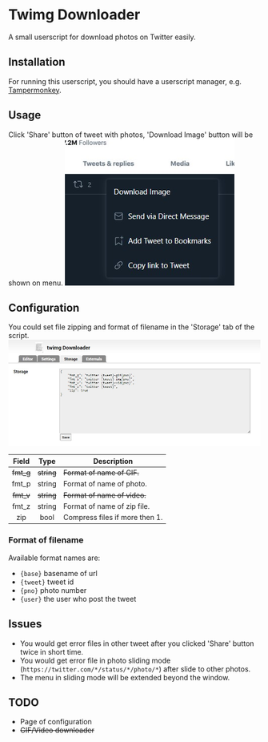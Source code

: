 # Twimg Downloader

A small userscript for download photos on Twitter easily.

## Installation

For running this userscript, you should have a userscript manager, e.g. [Tampermonkey](https://www.tampermonkey.net/).

## Usage

Click 'Share' button of tweet with photos, 'Download Image' button will be shown on menu.
![share menu](./share_menu.jpg)

## Configuration

You could set file zipping and format of filename in the 'Storage' tab of the script.
![storage](./storage.jpg)

|Field| Type |Description                   |
|:---:|:----:|------------------------------|
|~~fmt_g~~|~~string~~|~~Format of name of GIF.~~        |
|fmt_p|string|Format of name of photo.      |
|~~fmt_v~~|~~string~~|~~Format of name of video.~~      |
|fmt_z|string|Format of name of zip file.   |
| zip | bool |Compress files if more then 1.|

### Format of filename

Available format names are:

* `{base}` basename of url
* `{tweet}` tweet id
* `{pno}` photo number
* `{user}` the user who post the tweet

## Issues

* You would get error files in other tweet after you clicked 'Share' button twice in short time.
* You would get error file in photo sliding mode (`https://twitter.com/*/status/*/photo/*`) after slide to other photos.
* The menu in sliding mode will be extended beyond the window.

## TODO

* Page of configuration
* ~~GIF/Video downloader~~
